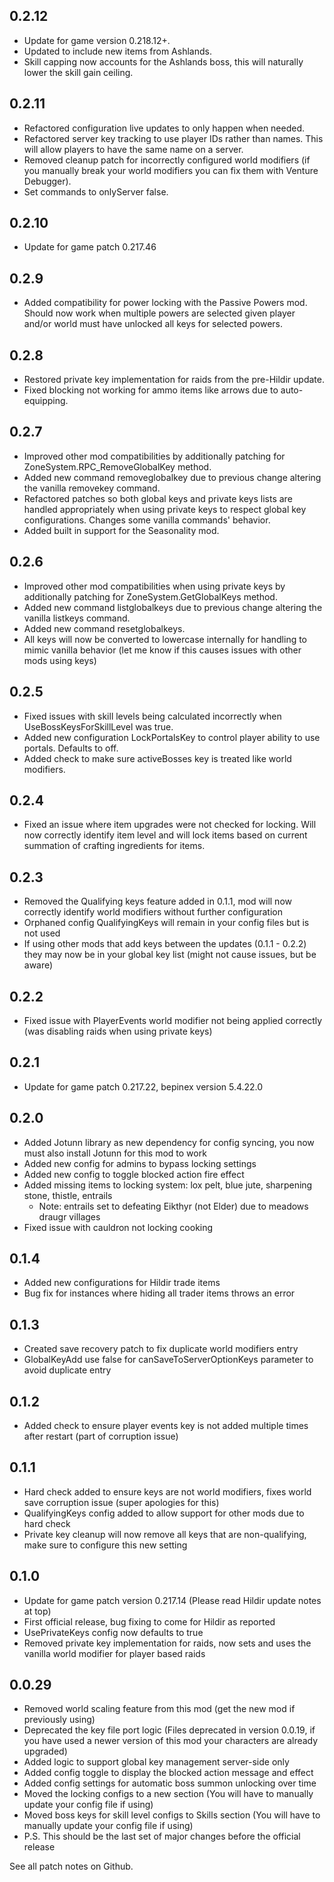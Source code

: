 ## 0.2.12

* Update for game version  0.218.12+.
* Updated to include new items from Ashlands.
* Skill capping now accounts for the Ashlands boss, this will naturally lower the skill gain ceiling.

## 0.2.11

* Refactored configuration live updates to only happen when needed.
* Refactored server key tracking to use player IDs rather than names. This will allow players to have the same name on a server.
* Removed cleanup patch for incorrectly configured world modifiers (if you manually break your world modifiers you can fix them with Venture Debugger).
* Set commands to onlyServer false.

## 0.2.10

* Update for game patch 0.217.46

## 0.2.9

* Added compatibility for power locking with the Passive Powers mod. Should now work when multiple powers are selected given player and/or world must have unlocked all keys for selected powers.

## 0.2.8

* Restored private key implementation for raids from the pre-Hildir update.
* Fixed blocking not working for ammo items like arrows due to auto-equipping.

## 0.2.7

* Improved other mod compatibilities by additionally patching for ZoneSystem.RPC_RemoveGlobalKey method.
* Added new command removeglobalkey due to previous change altering the vanilla removekey command.
* Refactored patches so both global keys and private keys lists are handled appropriately when using private keys to respect global key configurations. Changes some vanilla commands' behavior.
* Added built in support for the Seasonality mod.

## 0.2.6

* Improved other mod compatibilities when using private keys by additionally patching for ZoneSystem.GetGlobalKeys method.
* Added new command listglobalkeys due to previous change altering the vanilla listkeys command.
* Added new command resetglobalkeys.
* All keys will now be converted to lowercase internally for handling to mimic vanilla behavior (let me know if this causes issues with other mods using keys)

## 0.2.5

* Fixed issues with skill levels being calculated incorrectly when UseBossKeysForSkillLevel was true.
* Added new configuration LockPortalsKey to control player ability to use portals. Defaults to off.
* Added check to make sure activeBosses key is treated like world modifiers.

## 0.2.4

* Fixed an issue where item upgrades were not checked for locking. Will now correctly identify item level and will lock items based on current summation of crafting ingredients for items.

## 0.2.3

* Removed the Qualifying keys feature added in 0.1.1, mod will now correctly identify world modifiers without further configuration
* Orphaned config QualifyingKeys will remain in your config files but is not used
* If using other mods that add keys between the updates (0.1.1 - 0.2.2) they may now be in your global key list (might not cause issues, but be aware)

## 0.2.2

* Fixed issue with PlayerEvents world modifier not being applied correctly (was disabling raids when using private keys)

## 0.2.1

* Update for game patch 0.217.22, bepinex version 5.4.22.0

## 0.2.0

* Added Jotunn library as new dependency for config syncing, you now must also install Jotunn for this mod to work
* Added new config for admins to bypass locking settings
* Added new config to toggle blocked action fire effect
* Added missing items to locking system: lox pelt, blue jute, sharpening stone, thistle, entrails
  * Note: entrails set to defeating Eikthyr (not Elder) due to meadows draugr villages
* Fixed issue with cauldron not locking cooking

## 0.1.4

* Added new configurations for Hildir trade items
* Bug fix for instances where hiding all trader items throws an error

## 0.1.3

* Created save recovery patch to fix duplicate world modifiers entry
* GlobalKeyAdd use false for canSaveToServerOptionKeys parameter to avoid duplicate entry

## 0.1.2

* Added check to ensure player events key is not added multiple times after restart (part of corruption issue)

## 0.1.1

* Hard check added to ensure keys are not world modifiers, fixes world save corruption issue (super apologies for this)
* QualifyingKeys config added to allow support for other mods due to hard check
* Private key cleanup will now remove all keys that are non-qualifying, make sure to configure this new setting

## 0.1.0

* Update for game patch version 0.217.14 (Please read Hildir update notes at top)
* First official release, bug fixing to come for Hildir as reported
* UsePrivateKeys config now defaults to true
* Removed private key implementation for raids, now sets and uses the vanilla world modifier for player based raids

## 0.0.29

* Removed world scaling feature from this mod (get the new mod if previously using)
* Deprecated the key file port logic (Files deprecated in version 0.0.19, if you have used a newer version of this mod your characters are already upgraded)
* Added logic to support global key management server-side only
* Added config toggle to display the blocked action message and effect
* Added config settings for automatic boss summon unlocking over time
* Moved the locking configs to a new section (You will have to manually update your config file if using)
* Moved boss keys for skill level configs to Skills section (You will have to manually update your config file if using)
* P.S. This should be the last set of major changes before the official release

See all patch notes on Github.
